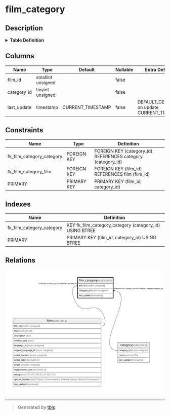 # film_category

## Description

<details>
<summary><strong>Table Definition</strong></summary>

```sql
CREATE TABLE `film_category` (
  `film_id` smallint unsigned NOT NULL,
  `category_id` tinyint unsigned NOT NULL,
  `last_update` timestamp NOT NULL DEFAULT CURRENT_TIMESTAMP ON UPDATE CURRENT_TIMESTAMP,
  PRIMARY KEY (`film_id`,`category_id`),
  KEY `fk_film_category_category` (`category_id`),
  CONSTRAINT `fk_film_category_category` FOREIGN KEY (`category_id`) REFERENCES `category` (`category_id`) ON DELETE RESTRICT ON UPDATE CASCADE,
  CONSTRAINT `fk_film_category_film` FOREIGN KEY (`film_id`) REFERENCES `film` (`film_id`) ON DELETE RESTRICT ON UPDATE CASCADE
) ENGINE=InnoDB DEFAULT CHARSET=utf8mb4 COLLATE=utf8mb4_0900_ai_ci
```

</details>

## Columns

| Name | Type | Default | Nullable | Extra Definition | Children | Parents | Comment |
| ---- | ---- | ------- | -------- | ---------------- | -------- | ------- | ------- |
| film_id | smallint unsigned |  | false |  |  | [film](film.md) |  |
| category_id | tinyint unsigned |  | false |  |  | [category](category.md) |  |
| last_update | timestamp | CURRENT_TIMESTAMP | false | DEFAULT_GENERATED on update CURRENT_TIMESTAMP |  |  |  |

## Constraints

| Name | Type | Definition |
| ---- | ---- | ---------- |
| fk_film_category_category | FOREIGN KEY | FOREIGN KEY (category_id) REFERENCES category (category_id) |
| fk_film_category_film | FOREIGN KEY | FOREIGN KEY (film_id) REFERENCES film (film_id) |
| PRIMARY | PRIMARY KEY | PRIMARY KEY (film_id, category_id) |

## Indexes

| Name | Definition |
| ---- | ---------- |
| fk_film_category_category | KEY fk_film_category_category (category_id) USING BTREE |
| PRIMARY | PRIMARY KEY (film_id, category_id) USING BTREE |

## Relations

![er](film_category.svg)

---

> Generated by [tbls](https://github.com/k1LoW/tbls)
